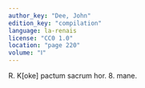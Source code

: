 ```yaml
---
author_key: "Dee, John"
edition_key: "compilation"
language: la-renais
license: "CC0 1.0"
location: "page 220"
volume: "Ⅰ"
---
```

R. K[oke] pactum sacrum hor. 8. mane.
